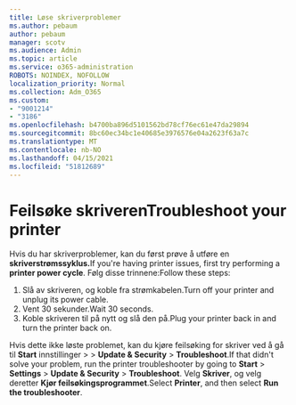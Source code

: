 ```yaml
---
title: Løse skriverproblemer
ms.author: pebaum
author: pebaum
manager: scotv
ms.audience: Admin
ms.topic: article
ms.service: o365-administration
ROBOTS: NOINDEX, NOFOLLOW
localization_priority: Normal
ms.collection: Adm_O365
ms.custom:
- "9001214"
- "3186"
ms.openlocfilehash: b4700ba896d5101562bd78cf76ec61e47da29894
ms.sourcegitcommit: 8bc60ec34bc1e40685e3976576e04a2623f63a7c
ms.translationtype: MT
ms.contentlocale: nb-NO
ms.lasthandoff: 04/15/2021
ms.locfileid: "51812689"
---
```

# <a name="troubleshoot-your-printer"></a><span data-ttu-id="fe5b2-102">Feilsøke skriveren</span><span class="sxs-lookup"><span data-stu-id="fe5b2-102">Troubleshoot your printer</span></span>

<span data-ttu-id="fe5b2-103">Hvis du har skriverproblemer, kan du først prøve å utføre en **skriverstrømssyklus.**</span><span class="sxs-lookup"><span data-stu-id="fe5b2-103">If you're having printer issues, first try performing a **printer power cycle**.</span></span> <span data-ttu-id="fe5b2-104">Følg disse trinnene:</span><span class="sxs-lookup"><span data-stu-id="fe5b2-104">Follow these steps:</span></span>

1. <span data-ttu-id="fe5b2-105">Slå av skriveren, og koble fra strømkabelen.</span><span class="sxs-lookup"><span data-stu-id="fe5b2-105">Turn off your printer and unplug its power cable.</span></span>
2. <span data-ttu-id="fe5b2-106">Vent 30 sekunder.</span><span class="sxs-lookup"><span data-stu-id="fe5b2-106">Wait 30 seconds.</span></span>
3. <span data-ttu-id="fe5b2-107">Koble skriveren til på nytt og slå den på.</span><span class="sxs-lookup"><span data-stu-id="fe5b2-107">Plug your printer back in and turn the printer back on.</span></span>

<span data-ttu-id="fe5b2-108">Hvis dette ikke løste problemet, kan du kjøre feilsøking for skriver ved å gå til **Start** innstillinger  >    >  **Update & Security**  >  **Troubleshoot**.</span><span class="sxs-lookup"><span data-stu-id="fe5b2-108">If that didn't solve your problem, run the printer troubleshooter by going to **Start** > **Settings** > **Update & Security** > **Troubleshoot**.</span></span> <span data-ttu-id="fe5b2-109">Velg **Skriver**, og velg deretter **Kjør feilsøkingsprogrammet**.</span><span class="sxs-lookup"><span data-stu-id="fe5b2-109">Select **Printer**, and then select **Run the troubleshooter**.</span></span>